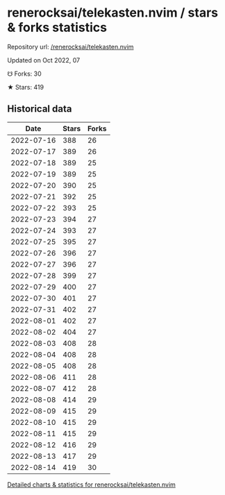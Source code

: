# renerocksai/telekasten.nvim / stars & forks statistics

Repository url: [/renerocksai/telekasten.nvim](https://github.com/renerocksai/telekasten.nvim)

Updated on Oct 2022, 07

☋ Forks: 30

★ Stars: 419

## Historical data
| Date | Stars | Forks |
|------|-------|-------|
| 2022-07-16 | 388 | 26 | 
| 2022-07-17 | 389 | 26 | 
| 2022-07-18 | 389 | 25 | 
| 2022-07-19 | 389 | 25 | 
| 2022-07-20 | 390 | 25 | 
| 2022-07-21 | 392 | 25 | 
| 2022-07-22 | 393 | 25 | 
| 2022-07-23 | 394 | 27 | 
| 2022-07-24 | 393 | 27 | 
| 2022-07-25 | 395 | 27 | 
| 2022-07-26 | 396 | 27 | 
| 2022-07-27 | 396 | 27 | 
| 2022-07-28 | 399 | 27 | 
| 2022-07-29 | 400 | 27 | 
| 2022-07-30 | 401 | 27 | 
| 2022-07-31 | 402 | 27 | 
| 2022-08-01 | 402 | 27 | 
| 2022-08-02 | 404 | 27 | 
| 2022-08-03 | 408 | 28 | 
| 2022-08-04 | 408 | 28 | 
| 2022-08-05 | 408 | 28 | 
| 2022-08-06 | 411 | 28 | 
| 2022-08-07 | 412 | 28 | 
| 2022-08-08 | 414 | 29 | 
| 2022-08-09 | 415 | 29 | 
| 2022-08-10 | 415 | 29 | 
| 2022-08-11 | 415 | 29 | 
| 2022-08-12 | 416 | 29 | 
| 2022-08-13 | 417 | 29 | 
| 2022-08-14 | 419 | 30 | 


[Detailed charts & statistics for renerocksai/telekasten.nvim](https://reviewgithub.com/rep/renerocksai/telekasten.nvim)

